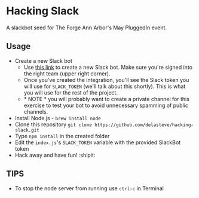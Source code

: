 # Hacking Slack

A slackbot seed for The Forge Ann Arbor's May PluggedIn event.

## Usage

- Create a new Slack bot
  * Use [this link](https://my.slack.com/services/new/bot) to create a new Slack bot. Make sure you're signed into the right team (upper right corner).
  * Once you've created the integration, you'll see the Slack token you will use for `SLACK_TOKEN` \(we'll talk about this shortly)\. This is what you will use for the rest of the project.
  * \* NOTE \* you will probably want to create a private channel for this exercise to test your bot to avoid unnecessary spamming of public channels.
- Install Node.js - `brew install node`
- Clone this repository `git clone https://github.com/delasteve/hacking-slack.git`
- Type `npm install` in the created folder
- Edit the `index.js`'s `SLACK_TOKEN` variable with the provided SlackBot token
- Hack away and have fun!
:shipit:

## TIPS
- To stop the node server from running use `ctrl-c` in Terminal
